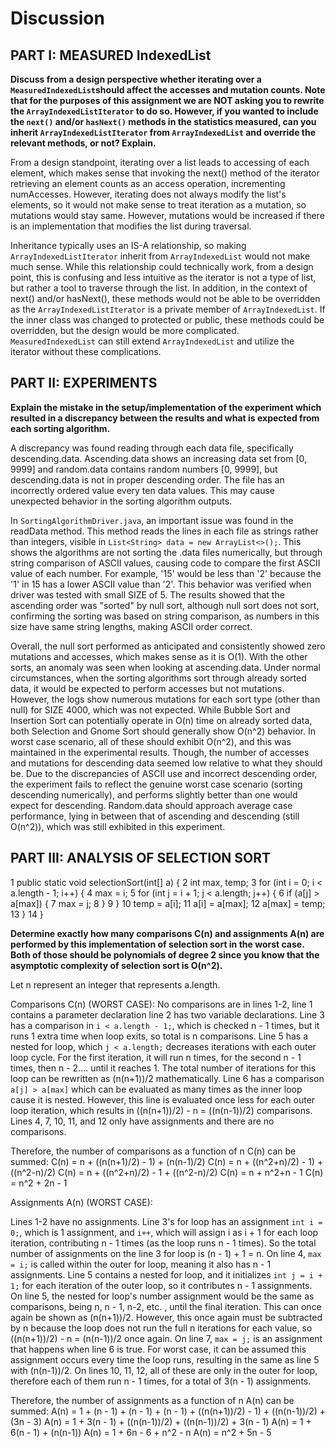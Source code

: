 # Discussion

## PART I: MEASURED IndexedList

**Discuss from a design perspective whether iterating over a `MeasuredIndexedList`should 
affect the accesses and mutation counts. Note that for the purposes of this assignment we are NOT 
asking you to rewrite the `ArrayIndexedListIterator` to do so. However, if you wanted to include 
the `next()` and/or `hasNext()` methods in the statistics measured, can you inherit 
`ArrayIndexedListIterator` from `ArrayIndexedList` and override the relevant methods, or not? 
Explain.**

From a design standpoint, iterating over a list leads to accessing of each element, which 
makes sense that invoking the next() method of the iterator retrieving an element counts
as an access operation, incrementing numAccesses. However, iterating does not always modify the list's 
elements, so it would not make sense to treat iteration as a mutation, so mutations would stay same. 
However, mutations would be increased if there is an implementation that modifies the list during traversal.

Inheritance typically uses an IS-A relationship, so making `ArrayIndexedListIterator` inherit from `ArrayIndexedList`
would not make much sense. While this relationship could technically work, from a design point, this is confusing 
and less intuitive as the iterator is not a type of list, but rather a tool to traverse through the list. In addition,
in the context of next() and/or hasNext(), these methods would not be able to be overridden as the `ArrayIndexedListIterator`
is a private member of `ArrayIndexedList`. If the inner class was changed to protected or public, these methods could be overridden,
but the design would be more complicated. `MeasuredIndexedList` can still extend `ArrayIndexedList` and utilize the iterator
without these complications.


## PART II: EXPERIMENTS

**Explain the mistake in the setup/implementation of the experiment which resulted in a discrepancy 
between the results and what is expected from each sorting algorithm.**

A discrepancy was found reading through each data file, specifically descending.data. Ascending.data 
shows an increasing data set from [0, 9999] and random.data contains random numbers [0, 9999], 
but descending.data is not in proper descending order. The file has an incorrectly 
ordered value every ten data values. This may cause unexpected behavior in the sorting algorithm outputs. 

In `SortingAlgorithmDriver.java`, an important issue was found in the readData method.
This method reads the lines in each file as strings rather than integers, visible in `List<String> data = new ArrayList<>();`. 
This shows the algorithms are not sorting the .data files numerically, but through string comparison of ASCII values, causing code to compare
the first ASCII value of each number. For example, '15' would be less than '2' because the '1' in 15 has a lower ASCII value than '2'. This behavior 
was verified when driver was tested with small SIZE of 5. The results showed that the ascending order was "sorted" by null sort,
although null sort does not sort, confirming the sorting was based on string comparison, as numbers in this size have same string lengths, 
making ASCII order correct.

Overall, the null sort performed as anticipated and consistently showed zero mutations and accesses, which makes sense as it is O(1).
With the other sorts, an anomaly was seen when looking at ascending.data. Under normal circumstances, when the sorting algorithms 
sort through already sorted data, it would be expected to perform accesses but not mutations. However, the logs show numerous mutations
for each sort type (other than null) for SIZE 4000, which was not expected. While Bubble Sort and Insertion Sort can potentially operate 
in O(n) time on already sorted data, both Selection and Gnome Sort should generally show O(n^2) behavior. In worst case scenario, all 
of these should exhibit O(n^2), and this was maintained in the experimental results. Though, the number of accesses and mutations for 
descending data seemed low relative to what they should be. Due to the discrepancies of ASCII use 
and incorrect descending order, the experiment fails to reflect the genuine worst case scenario (sorting descending numerically), and 
performs slightly better than one would expect for descending. Random.data should approach average case performance, lying in between
that of ascending and descending (still O(n^2)), which was still exhibited in this experiment.

## PART III: ANALYSIS OF SELECTION SORT

1   public static void selectionSort(int[] a) {
2       int max, temp;
3       for (int i = 0; i < a.length - 1; i++) {
4          max = i;
5          for (int j = i + 1; j < a.length; j++) {
6            if (a[j] > a[max]) {
7              max = j;
8            }
9          }
10          temp = a[i];
11          a[i] = a[max];
12          a[max] = temp;
13       }
14   }

**Determine exactly how many comparisons C(n) and assignments A(n) are performed by this 
implementation of selection sort in the worst case. Both of those should be polynomials of degree 2 
since you know that the asymptotic complexity of selection sort is O(n^2).**

Let n represent an integer that represents a.length.

Comparisons C(n) (WORST CASE):
No comparisons are in lines 1-2, line 1 contains a parameter declaration line 2 has two variable declarations.
Line 3 has a comparison in `i < a.length - 1;`, which is checked n - 1 times, but it runs 1 extra time when loop exits, so total is n comparisons.
Line 5 has a nested for loop, which `j < a.length;` decreases iterations with each outer loop cycle. For the first iteration, it will run n times,
for the second n - 1 times, then n - 2.... until it reaches 1. The total number of iterations for this loop can be rewritten as (n(n+1))/2 mathematically.
Line 6 has a comparison `a[j] > a[max]` which can be evaluated as many times as the inner loop cause it is nested. However, this line is evaluated
once less for each outer loop iteration, which results in ((n(n+1))/2) - n = ((n(n-1))/2) comparisons.
Lines 4, 7, 10, 11, and 12 only have assignments and there are no comparisons.

Therefore, the number of comparisons as a function of n C(n) can be summed:
C(n) = n + ((n(n+1)/2) - 1) + (n(n-1)/2)
C(n) = n + ((n^2+n)/2) - 1) + ((n^2-n)/2)
C(n) = n + ((n^2+n)/2) - 1 + ((n^2-n)/2)
C(n) = n + n^2+n - 1 
C(n) = n^2 + 2n - 1

Assignments A(n) (WORST CASE):

Lines 1-2 have no assignments. 
Line 3's for loop has an assignment `int i = 0;`, which is 1 assignment, and `i++`, which will 
assign i as i + 1 for each loop iteration, contributing n - 1 times (as the loop runs n - 1 times). So
the total number of assignments on the line 3 for loop is (n - 1) + 1 = n.
On line 4, `max = i;` is called within the outer for loop, meaning it also has n - 1 assignments. 
Line 5 contains a nested for loop, and it initializes `int j = i + 1;` for each iteration of the outer loop, 
so it contributes n - 1 assignments.
On line 5, the nested for loop's number assignment would be the same as comparisons, being n, n - 1, n-2, etc. , 
until the final iteration. This can once again be shown as (n(n+1))/2. However, this once again must be subtracted by 
n because the loop does not run the full n iterations for each value, so ((n(n+1))/2) - n = (n(n-1))/2 once again.
On line 7, `max = j;` is an assignment that happens when line 6 is true. For worst case, it can be assumed
this assignment occurs every time the loop runs, resulting in the same as line 5 with (n(n-1))/2.
On lines 10, 11, 12, all of these are only in the outer for loop, therefore each of them run n - 1 times, 
for a total of 3(n - 1) assignments. 

Therefore, the number of assignments as a function of n A(n) can be summed:
A(n) = 1 + (n - 1) + (n - 1) + (n - 1) + ((n(n+1))/2) - 1) + ((n(n-1))/2) + (3n - 3)
A(n) = 1 + 3(n - 1) + ((n(n-1))/2) + ((n(n-1))/2) + 3(n - 1)
A(n) = 1 + 6(n - 1) + (n(n-1))
A(n) = 1 + 6n - 6 + n^2 - n
A(n) = n^2 + 5n - 5

